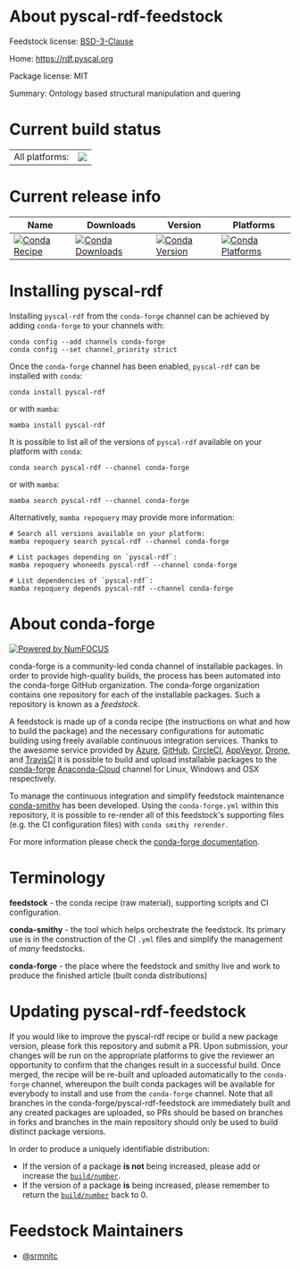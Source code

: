 About pyscal-rdf-feedstock
==========================

Feedstock license: [BSD-3-Clause](https://github.com/conda-forge/pyscal-rdf-feedstock/blob/main/LICENSE.txt)

Home: https://rdf.pyscal.org

Package license: MIT

Summary: Ontology based structural manipulation and quering

Current build status
====================


<table><tr><td>All platforms:</td>
    <td>
      <a href="https://dev.azure.com/conda-forge/feedstock-builds/_build/latest?definitionId=19612&branchName=main">
        <img src="https://dev.azure.com/conda-forge/feedstock-builds/_apis/build/status/pyscal-rdf-feedstock?branchName=main">
      </a>
    </td>
  </tr>
</table>

Current release info
====================

| Name | Downloads | Version | Platforms |
| --- | --- | --- | --- |
| [![Conda Recipe](https://img.shields.io/badge/recipe-pyscal--rdf-green.svg)](https://anaconda.org/conda-forge/pyscal-rdf) | [![Conda Downloads](https://img.shields.io/conda/dn/conda-forge/pyscal-rdf.svg)](https://anaconda.org/conda-forge/pyscal-rdf) | [![Conda Version](https://img.shields.io/conda/vn/conda-forge/pyscal-rdf.svg)](https://anaconda.org/conda-forge/pyscal-rdf) | [![Conda Platforms](https://img.shields.io/conda/pn/conda-forge/pyscal-rdf.svg)](https://anaconda.org/conda-forge/pyscal-rdf) |

Installing pyscal-rdf
=====================

Installing `pyscal-rdf` from the `conda-forge` channel can be achieved by adding `conda-forge` to your channels with:

```
conda config --add channels conda-forge
conda config --set channel_priority strict
```

Once the `conda-forge` channel has been enabled, `pyscal-rdf` can be installed with `conda`:

```
conda install pyscal-rdf
```

or with `mamba`:

```
mamba install pyscal-rdf
```

It is possible to list all of the versions of `pyscal-rdf` available on your platform with `conda`:

```
conda search pyscal-rdf --channel conda-forge
```

or with `mamba`:

```
mamba search pyscal-rdf --channel conda-forge
```

Alternatively, `mamba repoquery` may provide more information:

```
# Search all versions available on your platform:
mamba repoquery search pyscal-rdf --channel conda-forge

# List packages depending on `pyscal-rdf`:
mamba repoquery whoneeds pyscal-rdf --channel conda-forge

# List dependencies of `pyscal-rdf`:
mamba repoquery depends pyscal-rdf --channel conda-forge
```


About conda-forge
=================

[![Powered by
NumFOCUS](https://img.shields.io/badge/powered%20by-NumFOCUS-orange.svg?style=flat&colorA=E1523D&colorB=007D8A)](https://numfocus.org)

conda-forge is a community-led conda channel of installable packages.
In order to provide high-quality builds, the process has been automated into the
conda-forge GitHub organization. The conda-forge organization contains one repository
for each of the installable packages. Such a repository is known as a *feedstock*.

A feedstock is made up of a conda recipe (the instructions on what and how to build
the package) and the necessary configurations for automatic building using freely
available continuous integration services. Thanks to the awesome service provided by
[Azure](https://azure.microsoft.com/en-us/services/devops/), [GitHub](https://github.com/),
[CircleCI](https://circleci.com/), [AppVeyor](https://www.appveyor.com/),
[Drone](https://cloud.drone.io/welcome), and [TravisCI](https://travis-ci.com/)
it is possible to build and upload installable packages to the
[conda-forge](https://anaconda.org/conda-forge) [Anaconda-Cloud](https://anaconda.org/)
channel for Linux, Windows and OSX respectively.

To manage the continuous integration and simplify feedstock maintenance
[conda-smithy](https://github.com/conda-forge/conda-smithy) has been developed.
Using the ``conda-forge.yml`` within this repository, it is possible to re-render all of
this feedstock's supporting files (e.g. the CI configuration files) with ``conda smithy rerender``.

For more information please check the [conda-forge documentation](https://conda-forge.org/docs/).

Terminology
===========

**feedstock** - the conda recipe (raw material), supporting scripts and CI configuration.

**conda-smithy** - the tool which helps orchestrate the feedstock.
                   Its primary use is in the construction of the CI ``.yml`` files
                   and simplify the management of *many* feedstocks.

**conda-forge** - the place where the feedstock and smithy live and work to
                  produce the finished article (built conda distributions)


Updating pyscal-rdf-feedstock
=============================

If you would like to improve the pyscal-rdf recipe or build a new
package version, please fork this repository and submit a PR. Upon submission,
your changes will be run on the appropriate platforms to give the reviewer an
opportunity to confirm that the changes result in a successful build. Once
merged, the recipe will be re-built and uploaded automatically to the
`conda-forge` channel, whereupon the built conda packages will be available for
everybody to install and use from the `conda-forge` channel.
Note that all branches in the conda-forge/pyscal-rdf-feedstock are
immediately built and any created packages are uploaded, so PRs should be based
on branches in forks and branches in the main repository should only be used to
build distinct package versions.

In order to produce a uniquely identifiable distribution:
 * If the version of a package **is not** being increased, please add or increase
   the [``build/number``](https://docs.conda.io/projects/conda-build/en/latest/resources/define-metadata.html#build-number-and-string).
 * If the version of a package **is** being increased, please remember to return
   the [``build/number``](https://docs.conda.io/projects/conda-build/en/latest/resources/define-metadata.html#build-number-and-string)
   back to 0.

Feedstock Maintainers
=====================

* [@srmnitc](https://github.com/srmnitc/)

